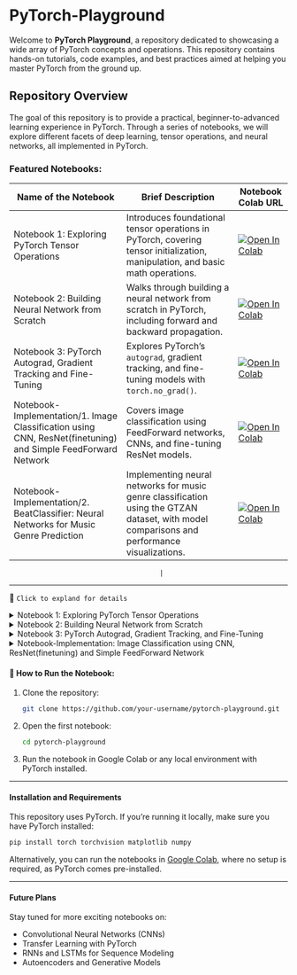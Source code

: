 # PyTorch-Playground

Welcome to **PyTorch Playground**, a repository dedicated to showcasing a wide array of PyTorch concepts and operations. This repository contains hands-on tutorials, code examples, and best practices aimed at helping you master PyTorch from the ground up.

## Repository Overview

The goal of this repository is to provide a practical, beginner-to-advanced learning experience in PyTorch. Through a series of notebooks, we will explore different facets of deep learning, tensor operations, and neural networks, all implemented in PyTorch.

### Featured Notebooks:
| **Name of the Notebook**                                        | **Brief Description**                                                                                     | **Notebook Colab URL**                                     |
|------------------------------------------------------------------|------------------------------------------------------------------------------------------------------------|------------------------------------------------------------|
| Notebook 1: Exploring PyTorch Tensor Operations                        | Introduces foundational tensor operations in PyTorch, covering tensor initialization, manipulation, and basic math operations. | [![Open In Colab](https://colab.research.google.com/assets/colab-badge.svg)](https://colab.research.google.com/drive/1zxiKzcRWMQ2ukA50v6V9cPjrsHfSiuUn?usp=sharing)                                          |
| Notebook 2: Building Neural Network from Scratch                     | Walks through building a neural network from scratch in PyTorch, including forward and backward propagation. | [![Open In Colab](https://colab.research.google.com/assets/colab-badge.svg)](https://colab.research.google.com/drive/1UeV8DGYC6vUjRXijdMWQt2z0SdgRx3v0?usp=sharing)                                          |
| Notebook 3: PyTorch Autograd, Gradient Tracking and Fine-Tuning       | Explores PyTorch’s `autograd`, gradient tracking, and fine-tuning models with `torch.no_grad()`.            | [![Open In Colab](https://colab.research.google.com/assets/colab-badge.svg)](https://colab.research.google.com/drive/1URGFgc-1KgwRacI-BspVKDdpur06wuvI?usp=sharing)                                          |
| Notebook-Implementation/1. Image Classification using CNN, ResNet(finetuning) and Simple FeedForward Network | Covers image classification using FeedForward networks, CNNs, and fine-tuning ResNet models.               | [![Open In Colab](https://colab.research.google.com/assets/colab-badge.svg)](https://colab.research.google.com/drive/15nMqnx-wK-S52qAwVnN1k8ZQUM8HHZMS?usp=sharing)
| Notebook-Implementation/2. BeatClassifier: Neural Networks for Music Genre Prediction | Implementing neural networks for music genre classification using the GTZAN dataset, with model comparisons and performance visualizations.               | [![Open In Colab](https://colab.research.google.com/assets/colab-badge.svg)](https://colab.research.google.com/github/sudhanshumukherjeexx/PyTorch-Playground/blob/main/Implementation/2_BeatClassifier__Neural_Networks_for_Music_Genre_Prediction.ipynb)

                                          |
---
🧠 `Click to expland for details`
<details>
  <summary>Notebook 1: Exploring PyTorch Tensor Operations</summary>

This notebook introduces the foundational concepts of tensor operations in PyTorch. Tensors are the basic building blocks for deep learning models, and this notebook covers how to initialize, manipulate, and operate on tensors effectively.

### Key Topics Covered:

#### Initializing Tensors:
Learn how to create 1D, 2D, and 3D tensors, as well as how to initialize tensors with specific values or random values.

- 1D, 2D, and 3D tensor creation
- Randomly initialized tensors
- Tensors with specific data types and values

#### Mathematical Operations:
Perform element-wise operations, broadcasting, and basic mathematical functions on tensors.

- Element-wise operations (addition, subtraction, multiplication, and division)
- Exponentiation and logarithms
- Summation, mean, min, and max operations
- Broadcasting in tensor operations

#### Matrix Operations:
Explore essential matrix operations like addition, subtraction, multiplication (dot product), transposing, reshaping, and slicing.

- Matrix addition, subtraction, and multiplication
- Matrix transpose and inverse
- Reshaping and slicing tensors
- Matrix determinant

#### Tensor Concatenation and Stacking:
Combine tensors using concatenation and stacking operations for flexible data manipulation.

#### Conversion between PyTorch Tensors and NumPy Arrays:
Seamlessly convert between PyTorch tensors and NumPy arrays for compatibility with the broader Python ecosystem.

#### Automatic Differentiation:
A brief introduction to PyTorch's automatic differentiation functionality using `requires_grad` and `backward()`.

</details>
<details>
  <summary>Notebook 2: Building Neural Network from Scratch</summary>

This notebook walks you through the process of building a neural network from scratch using PyTorch. It covers essential steps like loading a dataset, designing the network architecture, and implementing forward and backward propagation.

### Key Topics Covered:

#### Loading the Dataset:
We use the MNIST dataset for real-life image classification. You will learn:
- How to load the dataset with PyTorch’s `DataLoader`
- How to preprocess and normalize the dataset for better model performance
- Visualizing sample data to understand the input-output structure

#### Architecture of the Neural Network:
Understand how to define and build a fully connected neural network with input, hidden, and output layers.
- Defining input, hidden, and output neurons
- Implementing the architecture with PyTorch’s `nn.Module`
- Applying activation functions like ReLU and Softmax

#### Initializing Weights:
We explore how to initialize weights for the network:
- PyTorch’s default weight initialization
- Manual initialization using `torch.nn.init` methods for more control

#### Forward Propagation:
Implementing forward propagation to compute the output given the input:
- Flattening image data for input
- Applying activation functions between layers
- Computing the output using logits

#### Backward Propagation:
Using PyTorch’s automatic differentiation to compute the gradients and update the weights:
- Calculating the loss with `CrossEntropyLoss`
- Applying backpropagation with `loss.backward()`
- Updating weights with gradient descent using an optimizer (SGD/Adam)

#### Training the Model for `n` Epochs:
Train the neural network and observe how the loss decreases over time:
- Iterating over multiple epochs and mini-batches
- Printing the loss at each epoch to monitor training
- Evaluating the model’s performance on the test set

#### Visualizing Error Loss:
After training, visualize the error loss per epoch to understand the model’s learning process:
- Plotting the loss curve using `matplotlib`
- Analyzing the network's convergence

#### Evaluating the Model:
Evaluate the trained model on test data and display the accuracy:
- Compute the accuracy of the model
- Visualizing predictions vs. actual results on sample images

</details>
<details>
  <summary>Notebook 3: PyTorch Autograd, Gradient Tracking, and Fine-Tuning</summary>

This notebook provides a beginner-friendly exploration of PyTorch’s automatic differentiation tool, **Autograd**, and its use in gradient tracking, backpropagation, and fine-tuning models. It includes simplified explanations and examples to help new learners understand key PyTorch functionalities. It is inspired by [PyTorch’s Autograd Tutorial](https://pytorch.org/tutorials/beginner/blitz/autograd_tutorial.html).

### Key Topics Covered:

#### Understanding Autograd and Gradient Tracking:
Learn how PyTorch’s `autograd` works by automatically calculating gradients, which are essential for backpropagation during neural network training.

- Introduction to the `requires_grad` attribute
- How autograd tracks operations on tensors
- Gradient calculation with `.backward()`
  
#### Forward and Backward Propagation:
Explore how forward propagation produces predictions and how backpropagation calculates gradients for updating model parameters.

- Forward propagation through a neural network
- Backward propagation to update model weights
- Gradient storage in `.grad` attributes

#### Freezing and Fine-Tuning Model Layers:
Understand how to freeze layers during fine-tuning and update only the required parameters, like the classifier layers in pre-trained models such as ResNet18.

- Freezing parameters using `requires_grad=False`
- Fine-tuning ResNet by replacing the classifier layer
- Gradients for fine-tuned layers only

#### Using `torch.no_grad()` for Inference:
Learn how to prevent gradient tracking during inference to improve performance.

- Context management with `torch.no_grad()`
- Preventing gradient computation during model evaluation

#### Implementing Gradient Descent with Optimizers:
Understand how to use optimizers like SGD to update model parameters based on gradients.

- Loading and using optimizers (SGD example)
- Calling `.step()` to perform gradient descent
- Updating only unfrozen parameters during fine-tuning
</details>

<details>
  <summary>Notebook-Implementation: Image Classification using CNN, ResNet(finetuning) and Simple FeedForward Network</summary>

This notebook explores three different neural network architectures for image classification on the CIFAR-10 dataset: **Simple FeedForward Network**, **Convolutional Neural Network (CNN)**, and **ResNet** (using transfer learning). Each model is trained and evaluated on the same dataset, providing a comparison of their performance.

### Key Topics Covered:

#### 1. **Data Preprocessing and Augmentation:**
- Load the CIFAR-10 dataset.
- Normalize the dataset for optimal training performance.
- Perform data augmentation to improve generalization.
  - Random horizontal flips.
  - Random cropping and rotation.
  - Color jittering for better variance.

#### 2. **Building the Models:**

##### **2.1. Simple FeedForward Network:**
- A basic fully connected neural network (MLP).
- Input layer flattened from the image.
- Two hidden layers with ReLU activations.
- Final output layer with 10 nodes (for the CIFAR-10 classes).

##### **2.2. Convolutional Neural Network (CNN):**
- Built from scratch with multiple convolutional layers.
- Includes 5 convolutional layers.
- Batch normalization and dropout layers for regularization.
- Max pooling layers to reduce dimensionality.
- Final fully connected layers for classification.

##### **2.3. ResNet (Transfer Learning):**
- Use of the pretrained ResNet18 model on ImageNet.
- Modification of the final fully connected layer for CIFAR-10 (10 classes).
- Fine-tuning all layers after unfreezing the ResNet model.
- Transfer learning approach allows leveraging pretrained weights for faster convergence.

#### 3. **Loss Function and Optimizers:**
- For all models, use **CrossEntropyLoss** for classification.
- Optimizer:
  - **SGD with momentum** for both CNN and ResNet models (with weight decay for regularization).
  - **Adam** optimizer for Simple FeedForward Network.

#### 4. **Training the Models:**
- Train each model for 20–30 epochs.
- Use learning rate scheduling with **StepLR** to adjust learning rates dynamically for CNN and ResNet.
- Track training and test accuracy for each model.
  
#### 5. **Evaluation and Results:**
- Evaluate all models on the test set.
- Visualize the accuracy and loss curves across epochs.
  
#### 6. **Visualization of Predictions:**
- Display example predictions for all models (Simple FeedForward, CNN, ResNet).
- Show 5 sample images with predicted and actual labels.
  
#### 7. **Comparison of Model Performance:**
- Compare the training and test accuracy of all three models.
- Discuss the strengths and weaknesses of each architecture in handling CIFAR-10 images.
  - Simple FeedForward: Limited performance due to lack of spatial feature extraction.
  - CNN: Better feature extraction and generalization with convolutional layers.
  - ResNet: Transfer learning allows rapid convergence and higher accuracy, leveraging pretrained knowledge from ImageNet.
</details>

#### 🚀 How to Run the Notebook:

1. Clone the repository:
   ```bash
   git clone https://github.com/your-username/pytorch-playground.git
   ```

2. Open the first notebook:
   ```bash
   cd pytorch-playground
   ```

3. Run the notebook in Google Colab or any local environment with PyTorch installed.

---

#### Installation and Requirements

This repository uses PyTorch. If you’re running it locally, make sure you have PyTorch installed:
```bash
pip install torch torchvision matplotlib numpy
```

Alternatively, you can run the notebooks in [Google Colab](https://colab.research.google.com/), where no setup is required, as PyTorch comes pre-installed.

---
#### Future Plans

Stay tuned for more exciting notebooks on:
- Convolutional Neural Networks (CNNs)
- Transfer Learning with PyTorch
- RNNs and LSTMs for Sequence Modeling
- Autoencoders and Generative Models
